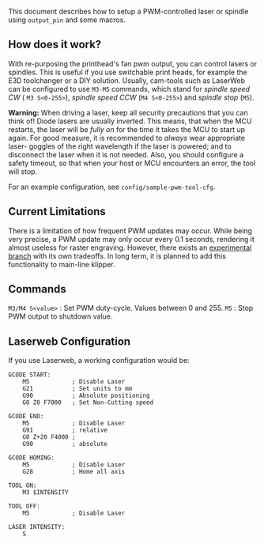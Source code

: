 This document describes how to setup a PWM-controlled laser or spindle using
`output_pin` and some macros.

## How does it work?

With re-purposing the printhead's fan pwm output, you can control lasers or
spindles. This is useful if you use switchable print heads, for example the E3D
toolchanger or a DIY solution. Usually, cam-tools such as LaserWeb can be
configured to use `M3-M5` commands, which stand for *spindle speed CW* (
`M3 S<0-255>`), *spindle speed CCW* (`M4 S<0-255>`) and *spindle stop* (`M5`).

**Warning:** When driving a laser, keep all security precautions that you can
think of! Diode lasers are usually inverted. This means, that when the MCU
restarts, the laser will be *fully on* for the time it takes the MCU to start up
again. For good measure, it is recommended to *always* wear appropriate laser-
goggles of the right wavelength if the laser is powered; and to disconnect the
laser when it is not needed. Also, you should configure a safety timeout, so
that when your host or MCU encounters an error, the tool will stop.

For an example configuration, see `config/sample-pwm-tool-cfg`.

## Current Limitations

There is a limitation of how frequent PWM updates may occur. While being very
precise, a PWM update may only occur every 0.1 seconds, rendering it almost
useless for raster engraving. However, there exists an [experimental
branch](https://github.com/Cirromulus/klipper/tree/laser_tool) with its own
tradeoffs. In long term, it is planned to add this functionality to main-line
klipper.

## Commands

`M3/M4 S<value>` : Set PWM duty-cycle. Values between 0 and 255. `M5` : Stop PWM
output to shutdown value.

## Laserweb Configuration

If you use Laserweb, a working configuration would be:


    GCODE START:
        M5            ; Disable Laser
        G21           ; Set units to mm
        G90           ; Absolute positioning
        G0 Z0 F7000   ; Set Non-Cutting speed
    
    GCODE END:
        M5            ; Disable Laser
        G91           ; relative
        G0 Z+20 F4000 ;
        G90           ; absolute
    
    GCODE HOMING:
        M5            ; Disable Laser
        G28           ; Home all axis
    
    TOOL ON:
        M3 $INTENSITY
    
    TOOL OFF:
        M5            ; Disable Laser
    
    LASER INTENSITY:
        S

